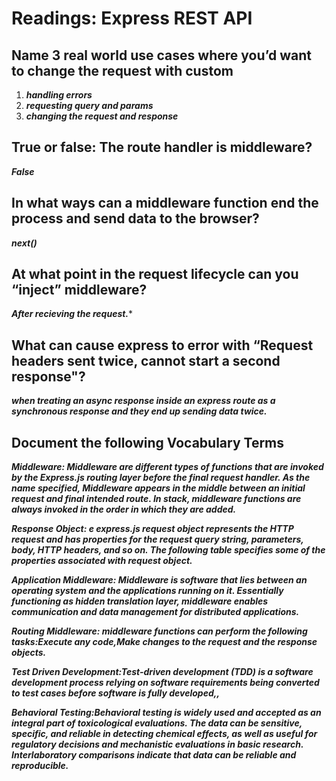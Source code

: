 # Readings: Express REST API


## Name 3 real world use cases where you’d want to change the request with custom

1. ***handling errors***
2. ***requesting query and params***
3. ***changing the request and response***

## True or false: The route handler is middleware?
***False***

## In what ways can a middleware function end the process and send data to the browser?
***next()***

## At what point in the request lifecycle can you “inject” middleware?
***After recieving the request.****

## What can cause express to error with “Request headers sent twice, cannot start a second response"?

***when treating an async response inside an express route as a synchronous response and they end up sending data twice.***


## Document the following Vocabulary Terms

***Middleware: Middleware are different types of functions that are invoked by the Express.js routing layer before the final request handler. As the name specified, Middleware appears in the middle between an initial request and final intended route. In stack, middleware functions are always invoked in the order in which they are added.***

***Response Object: e express.js request object represents the HTTP request and has properties for the request query string, parameters, body, HTTP headers, and so on. The following table specifies some of the properties associated with request object.***

***Application Middleware: Middleware is software that lies between an operating system and the applications running on it. Essentially functioning as hidden translation layer, middleware enables communication and data management for distributed applications.***

***Routing Middleware: middleware functions can perform the following tasks:Execute any code,Make changes to the request and the response objects.***

***Test Driven Development:Test-driven development (TDD) is a software development process relying on software requirements being converted to test cases before software is fully developed,,***

***Behavioral Testing:Behavioral testing is widely used and accepted as an integral part of toxicological evaluations. The data can be sensitive, specific, and reliable in detecting chemical effects, as well as useful for regulatory decisions and mechanistic evaluations in basic research. Interlaboratory comparisons indicate that data can be reliable and reproducible.***


